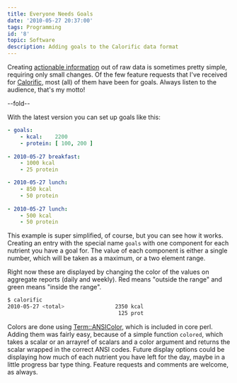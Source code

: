 ```yaml
---
title: Everyone Needs Goals
date: '2010-05-27 20:37:00'
tags: Programming
id: '8'
topic: Software
description: Adding goals to the Calorific data format
---
```


[1]:               /actionable-information
[Calorific]:       http://github.com/peterkeen/calorific
[Term::ANSIColor]: http://perldoc.perl.org/Term/ANSIColor.html

Creating [actionable information][1] out of raw data is sometimes pretty simple, requiring only small changes. Of the few feature requests that I've received for [Calorific][], most (all) of them have been for goals. Always listen to the audience, that's my motto!

--fold--

With the latest version you can set up goals like this:

```yaml
- goals: 
    - kcal:    2200
    - protein: [ 100, 200 ]
    
- 2010-05-27 breakfast:
    - 1000 kcal
    - 25 protein

- 2010-05-27 lunch:
    - 850 kcal
    - 50 protein
    
- 2010-05-27 lunch:
    - 500 kcal
    - 50 protein
```

This example is super simplified, of course, but you can see how it works. Creating an entry with the special name `goals` with one component for each nutrient you have a goal for. The value of each component is either a single number, which will be taken as a maximum, or a two element range.

Right now these are displayed by changing the color of the values on aggregate reports (daily and weekly). Red means "outside the range" and green means "inside the range".

```bash
$ calorific
2010-05-27 <total>                2350 kcal
                                   125 prot
```

Colors are done using [Term::ANSIColor][], which is included in core perl. Adding them was fairly easy, because of a simple function `colored`, which takes a scalar or an arrayref of scalars and a color argument and returns the scalar wrapped in the correct ANSI codes. Future display options could be displaying how much of each nutrient you have left for the day, maybe in a little progress bar type thing. Feature requests and comments are welcome, as always.

